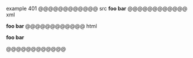 example 401
@@@@@@@@@@@@ src
**foo **bar****
@@@@@@@@@@@@ xml
<?xml version="1.0" encoding="UTF-8"?>
<!DOCTYPE document SYSTEM "CommonMark.dtd">
<document xmlns="http://commonmark.org/xml/1.0">
  <paragraph>
    <strong>
      <text>foo </text>
      <strong>
        <text>bar</text>
      </strong>
    </strong>
  </paragraph>
</document>
@@@@@@@@@@@@ html
<p><strong>foo <strong>bar</strong></strong></p>
@@@@@@@@@@@@
